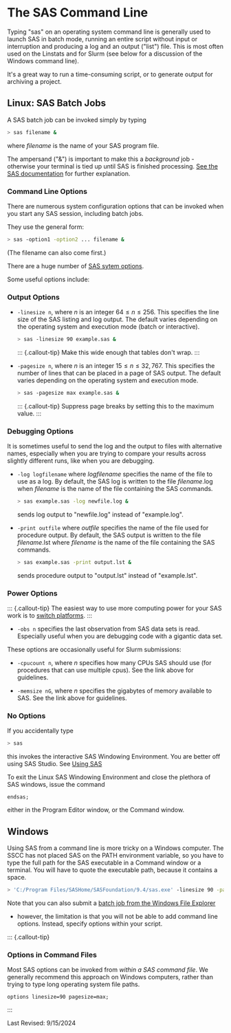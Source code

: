 # The SAS Command Line

Typing "sas" on an operating system command line is generally used
to launch SAS in batch mode, running an entire script without
input or interruption and producing a log and an output ("list")
file.  This is most often used on the Linstats and for Slurm
(see below for a discussion of the Windows command line).

It's a great way to run a time-consuming script, or to generate
output for archiving a project.

## Linux: SAS Batch Jobs 

A SAS batch job can be invoked simply by typing

```bash
> sas filename &
```

where *filename* is the name of your SAS program file.

The ampersand ("&") is important to make this a *background* job - 
otherwise your terminal is tied up until SAS is finished processing.
[See the SAS documentation](https://documentation.sas.com/doc/en/pgmsascdc/9.4_3.5/hostunx/n0x9esc5c95qg4n1wogx5u2k7354.htm#n1i0v54m20z7z0n1lc2tpdx5zbua)
for further explanation.

### Command Line Options
There are numerous system configuration options that can be
invoked when you start any SAS session, including batch jobs.

They use the general form:

```bash
> sas -option1 -option2 ... filename &
```

(The filename can also come first.)

There are a huge number of [SAS sytem options](https://documentation.sas.com/doc/en/pgmsascdc/9.4_3.5/lesysoptsref/p1tmgku1vq7pwqn1iqioeflxgec1.htm).

Some useful options include:

### Output Options
- `-linesize n`, where *n* is an integer $64 \leq n \leq 256$. This specifies the line size of the SAS listing and log output.
  The default varies depending on the operating system and execution mode (batch or interactive).

  ```bash
  > sas -linesize 90 example.sas &
  ```
  ::: {.callout-tip}
  Make this wide enough that tables don't wrap.
  :::
- `-pagesize n`, where *n* is an integer $15 \leq n \leq 32,767$.  This specifies the number of lines that can be placed in a
page of SAS output. The default varies depending on the operating system and execution mode.

  ```bash
  > sas -pagesize max example.sas &
  ```
  ::: {.callout-tip}
  Suppress page breaks by setting this to the maximum value.
  :::

### Debugging Options
It is sometimes useful to send the log and the output to files with
alternative names, especially when you are trying to compare your
results across slightly different runs, like when you are debugging.

- `-log logfilename` where *logfilename* specifies the name of the file to
use as a log. By default, the SAS log is written to the file *filename*.log
when *filename* is the name of the file containing the SAS commands.

  ```bash
  > sas example.sas -log newfile.log &
  ```
  sends log output to "newfile.log" instead of "example.log".

- `-print outfile` where *outfile* specifies the name of the file
used for procedure output.
By default, the SAS output is written to the file *filename*.lst where
*filename* is the name of the file containing the SAS commands.

  ```bash
  > sas example.sas -print output.lst &
  ```
  sends procedure output to "output.lst" instead of "example.lst".

### Power Options
::: {.callout-tip}
The easiest way to use more computing power for your SAS work is to [switch platforms](interfaces.html#sas-platforms).
:::

- `-obs n` specifies the last observation from SAS data sets is read.
Especially useful when you are debugging code with a gigantic data set.

These options are occasionally useful for Slurm submissions:

- `-cpucount n`, where *n* specifies how many CPUs SAS should use
(for procedures that can use multiple cpus).  See the link above
for guidelines.

- `-memsize nG`, where *n* specifies the gigabytes of memory available to SAS.
  See the link above for guidelines.

### No Options

If you accidentally type

```bash
> sas
```
this invokes the interactive SAS
Windowing Environment.  You are better off
using  SAS Studio.  See [Using SAS](interfaces.html#sas-studio)

To exit the Linux SAS Windowing Environment and close the plethora of
SAS windows, issue the command

```sas
endsas;
```

either in the Program Editor window, or the Command window.

## Windows
Using SAS from a command line is more tricky on a Windows computer.
The SSCC has not placed SAS on the PATH environment variable, so
you have to type the full path for the SAS executable in a Command
window or a terminal.  You will have to quote the executable path,
because it contains a space.

```bash
> 'C:/Program Files/SASHome/SASFoundation/9.4/sas.exe' -linesize 90 -pagesize max example.sas
```

Note that you can also submit a
[batch job from the Windows File Explorer](https://users.ssc.wisc.edu/~hemken/SASworkshops/sas_windows_launch.html#program-files)
- however, the
limitation is that you will not be able to add command line options.  Instead, specify
options within your script.

::: {.callout-tip}
### Options in Command Files
Most SAS options can be invoked from *within a SAS command file*.  We generally recommend this approach
on Windows computers, rather than trying to type long operating system file paths.

```sas
options linesize=90 pagesize=max;
```

:::

Last Revised: 9/15/2024
